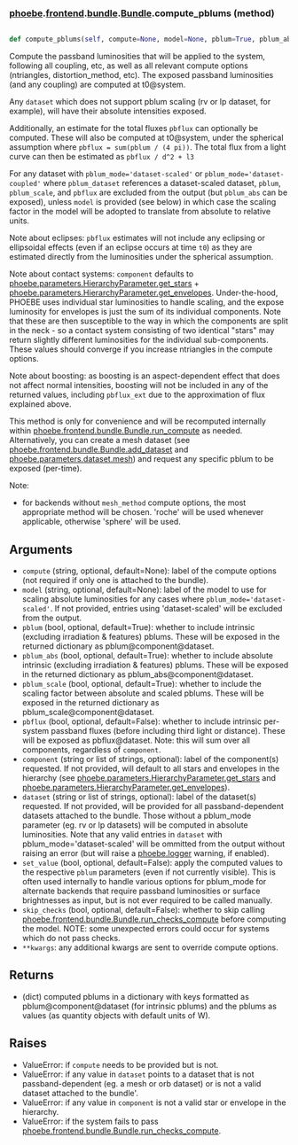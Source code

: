 ### [phoebe](phoebe.md).[frontend](phoebe.frontend.md).[bundle](phoebe.frontend.bundle.md).[Bundle](phoebe.frontend.bundle.Bundle.md).compute_pblums (method)


```py

def compute_pblums(self, compute=None, model=None, pblum=True, pblum_abs=False, pblum_scale=False, pbflux=False, set_value=False, **kwargs)

```



Compute the passband luminosities that will be applied to the system,
following all coupling, etc, as well as all relevant compute options
(ntriangles, distortion_method, etc).
The exposed passband luminosities (and any coupling) are computed at
t0@system.

Any `dataset` which does not support pblum scaling (rv or lp dataset,
for example), will have their absolute intensities exposed.

Additionally, an estimate for the total fluxes `pbflux`
can optionally be computed.  These will also be computed at t0@system,
under the spherical assumption where `pbflux = sum(pblum / (4 pi))`.
The total flux from a light curve can then be estimated as `pbflux / d^2 + l3`

For any dataset with `pblum_mode='dataset-scaled'` or `pblum_mode='dataset-coupled'`
where `pblum_dataset` references a dataset-scaled dataset, `pblum`,
`pblum_scale`, and `pbflux` are excluded from the output (but `pblum_abs`
can be exposed), unless `model` is provided (see below) in which case
the scaling factor in the model will be adopted to translate from absolute
to relative units.

Note about eclipses: `pbflux` estimates will not include
any eclipsing or ellipsoidal effects (even if an eclipse occurs at time
`t0`) as they are estimated directly from the luminosities under the
spherical assumption.

Note about contact systems: `component` defaults to
[phoebe.parameters.HierarchyParameter.get_stars](phoebe.parameters.HierarchyParameter.get_stars.md) +
[phoebe.parameters.HierarchyParameter.get_envelopes](phoebe.parameters.HierarchyParameter.get_envelopes.md).  Under-the-hood,
PHOEBE uses individual star luminosities to handle scaling, and the
expose luminosity for envelopes is just the sum of its individual components.
Note that these are then susceptible to the way in which the components are split in
the neck - so a contact system consisting of two identical "stars" may
return slightly different luminosities for the individual sub-components.
These values should converge if you increase ntriangles in the compute
options.

Note about boosting: as boosting is an aspect-dependent effect that
does not affect normal intensities, boosting will not be included
in any of the returned values, including `pbflux_ext` due to the
approximation of flux explained above.

This method is only for convenience and will be recomputed internally
within [phoebe.frontend.bundle.Bundle.run_compute](phoebe.frontend.bundle.Bundle.run_compute.md) as needed.
Alternatively, you can create a mesh dataset
(see [phoebe.frontend.bundle.Bundle.add_dataset](phoebe.frontend.bundle.Bundle.add_dataset.md)
and [phoebe.parameters.dataset.mesh](phoebe.parameters.dataset.mesh.md)) and request any specific pblum to
be exposed (per-time).

Note:
* for backends without `mesh_method` compute options, the most appropriate
    method will be chosen.  'roche' will be used whenever applicable,
    otherwise 'sphere' will be used.

Arguments
------------
* `compute` (string, optional, default=None): label of the compute
    options (not required if only one is attached to the bundle).
* `model` (string, optional, default=None): label of the model to use
    for scaling absolute luminosities for any cases where
    `pblum_mode='dataset-scaled'`.  If not provided, entries
    using 'dataset-scaled' will be excluded from the output.
* `pblum` (bool, optional, default=True): whether to include
    intrinsic (excluding irradiation &amp; features) pblums.  These
    will be exposed in the returned dictionary as pblum@component@dataset.
* `pblum_abs` (bool, optional, default=True): whether to include
    absolute intrinsic (excluding irradiation &amp; features) pblums.  These
    will be exposed in the returned dictionary as pblum_abs@component@dataset.
* `pblum_scale` (bool, optional, default=True): whether to include
    the scaling factor between absolute and scaled pblums.  These
    will be exposed in the returned dictionary as pblum_scale@component@dataset.
* `pbflux` (bool, optional, default=False): whether to include
    intrinsic per-system passband fluxes (before including third light
    or distance).  These will be exposed as pbflux@dataset.
    Note: this will sum over all components, regardless of `component`.
* `component` (string or list of strings, optional): label of the
    component(s) requested. If not provided, will default to all stars
    and envelopes in the hierarchy (see
    [phoebe.parameters.HierarchyParameter.get_stars](phoebe.parameters.HierarchyParameter.get_stars.md) and
    [phoebe.parameters.HierarchyParameter.get_envelopes](phoebe.parameters.HierarchyParameter.get_envelopes.md)).
* `dataset` (string or list of strings, optional): label of the
    dataset(s) requested.  If not provided, will be provided for all
    passband-dependent datasets attached to the bundle.  Those without
    a pblum_mode parameter (eg. rv or lp datasets) will be computed
    in absolute luminosities.  Note that any valid entries in `dataset`
    with pblum_mode='dataset-scaled' will be ommitted from the output
    without raising an error (but will raise a [phoebe.logger](phoebe.logger.md) warning,
    if enabled).
* `set_value` (bool, optional, default=False): apply the computed
    values to the respective `pblum` parameters (even if not
    currently visible).  This is often used internally to handle
    various options for pblum_mode for alternate backends that require
    passband luminosities or surface brightnesses as input, but is not
    ever required to be called manually.
* `skip_checks` (bool, optional, default=False): whether to skip calling
    [phoebe.frontend.bundle.Bundle.run_checks_compute](phoebe.frontend.bundle.Bundle.run_checks_compute.md) before computing the model.
    NOTE: some unexpected errors could occur for systems which do not
    pass checks.
* `**kwargs`: any additional kwargs are sent to override compute options.

Returns
----------
* (dict) computed pblums in a dictionary with keys formatted as
    pblum@component@dataset (for intrinsic pblums) and the pblums
    as values (as quantity objects with default units of W).

Raises
----------
* ValueError: if `compute` needs to be provided but is not.
* ValueError: if any value in `dataset` points to a dataset that is not
    passband-dependent (eg. a mesh or orb dataset) or is not a valid
    dataset attached to the bundle'.
* ValueError: if any value in `component` is not a valid star or envelope
    in the hierarchy.
* ValueError: if the system fails to pass
    [phoebe.frontend.bundle.Bundle.run_checks_compute](phoebe.frontend.bundle.Bundle.run_checks_compute.md).

